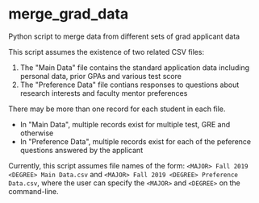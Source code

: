 # merge_grad_data
Python script to merge data from different sets of grad applicant data

This script assumes the existence of two related CSV files:
1. The "Main Data" file contains the standard application data including personal data, prior GPAs and various test score
2. The "Preference Data" file contians responses to questions about research interests and faculty mentor preferences

There may be more than one record for each student in each file.
* In "Main Data", multiple records exist for multiple test, GRE and otherwise
* In "Preference Data", multiple records exist for each of the peference questions answered by the applicant

Currently, this script assumes file names of the form: `<MAJOR> Fall 2019 <DEGREE> Main Data.csv` and 
`<MAJOR> Fall 2019 <DEGREE> Preference Data.csv`, where the user can specify the `<MAJOR>` and `<DEGREE>` 
on the command-line.
